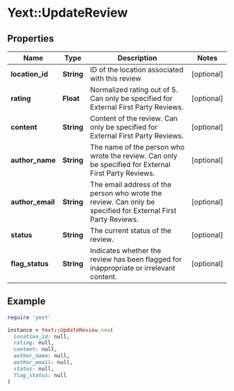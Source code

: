 # Yext::UpdateReview

## Properties

| Name | Type | Description | Notes |
| ---- | ---- | ----------- | ----- |
| **location_id** | **String** | ID of the location associated with this review | [optional] |
| **rating** | **Float** | Normalized rating out of 5. Can only be specified for External First Party Reviews.  | [optional] |
| **content** | **String** | Content of the review. Can only be specified for External First Party Reviews.  | [optional] |
| **author_name** | **String** | The name of the person who wrote the review. Can only be specified for External First Party Reviews.  | [optional] |
| **author_email** | **String** | The email address of the person who wrote the review. Can only be specified for External First Party Reviews.  | [optional] |
| **status** | **String** | The current status of the review.  | [optional] |
| **flag_status** | **String** | Indicates whether the review has been flagged for inappropriate or irrelevant content.  | [optional] |

## Example

```ruby
require 'yext'

instance = Yext::UpdateReview.new(
  location_id: null,
  rating: null,
  content: null,
  author_name: null,
  author_email: null,
  status: null,
  flag_status: null
)
```

